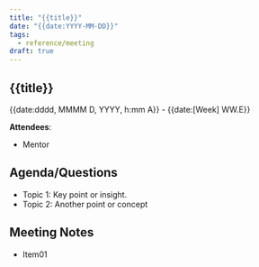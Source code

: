 ```yaml
---
title: "{{title}}"
date: "{{date:YYYY-MM-DD}}"
tags:
  - reference/meeting
draft: true
---
```


## {{title}}

{{date:dddd, MMMM D, YYYY, h:mm A}} - {{date:[Week] WW.E}}

**Attendees**:

- Mentor

## Agenda/Questions

- Topic 1: Key point or insight.
- Topic 2: Another point or concept

## Meeting Notes

- Item01
